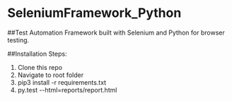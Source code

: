 # SeleniumFramework_Python

##Test Automation Framework built with Selenium and Python for browser testing.

##Installation Steps:
1. Clone this repo
2. Navigate to root folder
3. pip3 install -r requirements.txt
4. py.test --html=reports/report.html
